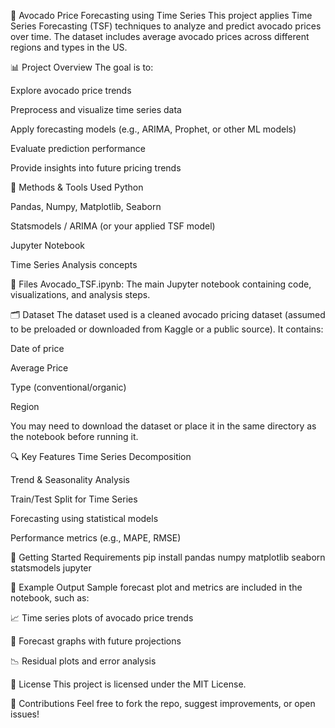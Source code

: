 🥑 Avocado Price Forecasting using Time Series
This project applies Time Series Forecasting (TSF) techniques to analyze and predict avocado prices over time. The dataset includes average avocado prices across different regions and types in the US.

📊 Project Overview
The goal is to:

Explore avocado price trends

Preprocess and visualize time series data

Apply forecasting models (e.g., ARIMA, Prophet, or other ML models)

Evaluate prediction performance

Provide insights into future pricing trends

🧠 Methods & Tools Used
Python

Pandas, Numpy, Matplotlib, Seaborn

Statsmodels / ARIMA (or your applied TSF model)

Jupyter Notebook

Time Series Analysis concepts

📁 Files
Avocado_TSF.ipynb: The main Jupyter notebook containing code, visualizations, and analysis steps.

🗂️ Dataset
The dataset used is a cleaned avocado pricing dataset (assumed to be preloaded or downloaded from Kaggle or a public source). It contains:

Date of price

Average Price

Type (conventional/organic)

Region

You may need to download the dataset or place it in the same directory as the notebook before running it.

🔍 Key Features
Time Series Decomposition

Trend & Seasonality Analysis

Train/Test Split for Time Series

Forecasting using statistical models

Performance metrics (e.g., MAPE, RMSE)

🏁 Getting Started
Requirements
pip install pandas numpy matplotlib seaborn statsmodels jupyter

📌 Example Output
Sample forecast plot and metrics are included in the notebook, such as:

📈 Time series plots of avocado price trends

🔮 Forecast graphs with future projections

📉 Residual plots and error analysis

📄 License
This project is licensed under the MIT License.

🤝 Contributions
Feel free to fork the repo, suggest improvements, or open issues!

